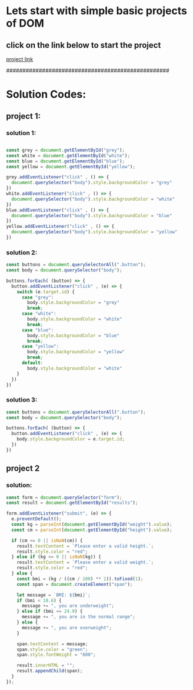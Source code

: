 # Lets start with simple basic projects of DOM

## click on the link below to start the project
[project link](https://stackblitz.com/edit/dom-project-chaiaurcode-a1qxngcd?file=1-colorChanger%2Findex.html,1-colorChanger%2Fchaiaurcode.js,1-colorChanger%2Fstyle.css)

##################################################

# Solution Codes:

## project 1:

### solution 1: 
``` javascript

const grey = document.getElementById("grey");
const white = document.getElementById("white");
const blue = document.getElementById("blue");
const yellow = document.getElementById("yellow");

grey.addEventListener("click" , () => {
  document.querySelector("body").style.backgroundColor = "grey"
})
white.addEventListener("click" , () => {
  document.querySelector("body").style.backgroundColor = "white"
})
blue.addEventListener("click" , () => {
  document.querySelector("body").style.backgroundColor = "blue"
})
yellow.addEventListener("click" , () => {
  document.querySelector("body").style.backgroundColor = "yellow"
})

```
### solution 2:
``` javascript
const buttons = document.querySelectorAll(".button");
const body = document.querySelector("body");

buttons.forEach( (button) => {
  button.addEventListener("click" , (e) => {
    switch (e.target.id) {
      case "grey":
        body.style.backgroundColor = "grey"
        break;
      case "white":
        body.style.backgroundColor = "white"
        break;
      case "blue":
        body.style.backgroundColor = "blue"
        break;
      case "yellow":
        body.style.backgroundColor = "yellow"
        break;
      default:
        body.style.backgroundColor = "white"
    }
  })
})
```
### solution 3:
``` javascript 
const buttons = document.querySelectorAll(".button");
const body = document.querySelector("body");

buttons.forEach( (button) => {
  button.addEventListener("click" , (e) => {
    body.style.backgroundColor = e.target.id;
  })
})
```
## project 2
### solution:
``` javascript
const form = document.querySelector("form");
const result = document.getElementById("results");

form.addEventListener("submit", (e) => {
  e.preventDefault();
  const kg = parseInt(document.getElementById("weight").value);
  const cm = parseInt(document.getElementById("height").value);

  if (cm <= 0 || isNaN(cm)) {
    result.textContent = `Please enter a valid height.`;
    result.style.color = "red";
  } else if (kg <= 0 || isNaN(kg)) {
    result.textContent = `Please enter a valid weight.`;
    result.style.color = "red";
  } else {
    const bmi = (kg / ((cm / 100) ** 2)).toFixed(1);
    const span = document.createElement("span");

    let message = `BMI: ${bmi}`;
    if (bmi < 18.6) {
      message += ", you are underweight";
    } else if (bmi <= 24.9) {
      message += ", you are in the normal range";
    } else {
      message += ", you are overweight";
    }

    span.textContent = message;
    span.style.color = "green";
    span.style.fontWeight = "600";

    result.innerHTML = ""; 
    result.appendChild(span);
  }
});

```
